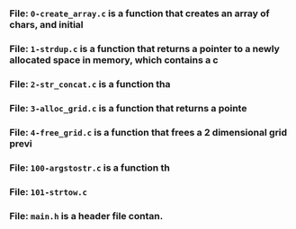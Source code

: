 # 
### File: `0-create_array.c` is a function that creates an array of chars, and initial
### File: `1-strdup.c` is a function that returns a pointer to a newly allocated space in memory, which contains a c
### File: `2-str_concat.c` is a function tha
### File: `3-alloc_grid.c` is a function that returns a pointe
### File: `4-free_grid.c` is a function that frees a 2 dimensional grid previ
### File: `100-argstostr.c` is a function th
### File: `101-strtow.c`
### File: `main.h` is a header file contan.
